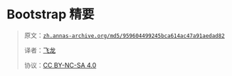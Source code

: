# Bootstrap 精要

> 原文：[`zh.annas-archive.org/md5/959604499245bca614ac47a91aedad82`](https://zh.annas-archive.org/md5/959604499245bca614ac47a91aedad82)
> 
> 译者：[飞龙](https://github.com/wizardforcel)
> 
> 协议：[CC BY-NC-SA 4.0](http://creativecommons.org/licenses/by-nc-sa/4.0/)